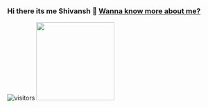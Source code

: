 ### Hi there its me Shivansh 👋 [Wanna know more about me?](https://99shivansh.github.io/portfolio)

![visitors](https://visitor-badge.glitch.me/badge?page_id=99shivansh/99shivansh)
<img height="180em" src="https://github-readme-stats.vercel.app/api?username=99shivansh&show_icons=true&hide_border=true&&count_private=true&include_all_commits=true" />
<!--
**99shivansh/99shivansh** is a ✨ _special_ ✨ repository because its `README.md` (this file) appears on your GitHub profile.

Here are some ideas to get you started:

- 🔭 I’m currently working on ...
- 🌱 I’m currently learning ...
- 👯 I’m looking to collaborate on ...
- 🤔 I’m looking for help with ...
- 💬 Ask me about ...
- 📫 How to reach me: ...
- 😄 Pronouns: ...
- ⚡ Fun fact: ...
-->
